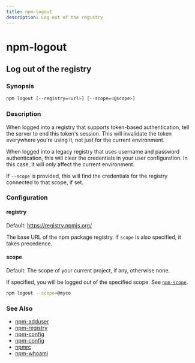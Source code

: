 ```yaml
---
title: npm-logout
description: Log out of the registry
---
```


# npm-logout

## Log out of the registry

### Synopsis

```bash
npm logout [--registry=<url>] [--scope=<@scope>]
```

### Description

When logged into a registry that supports token-based authentication, tell the
server to end this token's session. This will invalidate the token everywhere
you're using it, not just for the current environment.

When logged into a legacy registry that uses username and password authentication, this will
clear the credentials in your user configuration. In this case, it will _only_ affect
the current environment.

If `--scope` is provided, this will find the credentials for the registry
connected to that scope, if set.

### Configuration

#### registry

Default: https://registry.npmjs.org/

The base URL of the npm package registry. If `scope` is also specified,
it takes precedence.

#### scope

Default: The scope of your current project, if any, otherwise none.

If specified, you will be logged out of the specified scope. See [`npm-scope`](npm-scope).

```bash
npm logout --scope=@myco
```

### See Also

* [npm-adduser](npm-adduser)
* [npm-registry](npm-registry)
* [npm-config](npm-config)
* [npm-config](npm-config)
* [npmrc](npmrc)
* [npm-whoami](npm-whoami)
